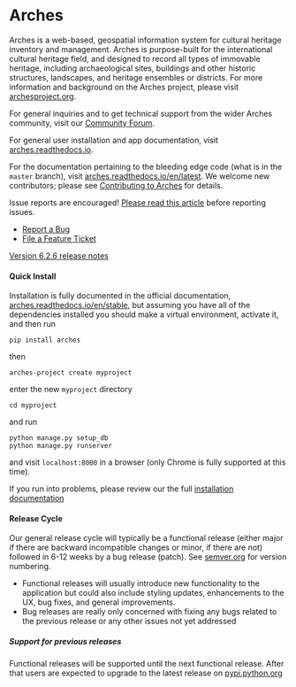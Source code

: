 # Arches

Arches is a web-based, geospatial information system for cultural heritage inventory and management. Arches is purpose-built for the international cultural heritage field, and designed to record all types of immovable heritage, including archaeological sites, buildings and other historic structures, landscapes, and heritage ensembles or districts. For more information and background on the Arches project, please visit [archesproject.org](http://archesproject.org/).

For general inquiries and to get technical support from the wider Arches community, visit our [Community Forum](https://community.archesproject.org/).

For general user installation and app documentation, visit [arches.readthedocs.io](https://arches.readthedocs.io).

For the documentation pertaining to the bleeding edge code (what is in the ``master`` branch), visit [arches.readthedocs.io/en/latest](https://arches.readthedocs.io/en/latest).  We welcome new contributors; please see [Contributing to Arches](CONTRIBUTING.md) for details.

Issue reports are encouraged! [Please read this article](http://polite.technology/reportabug.html) before reporting issues.
*   [Report a Bug](https://github.com/archesproject/arches/issues/new?template=bug.md)
*   [File a Feature Ticket](https://github.com/archesproject/arches/issues/new?template=feature.md)

[Version 6.2.6 release notes](https://github.com/archesproject/arches/blob/dev/6.2.x/releases/6.2.6.md)

#### Quick Install

Installation is fully documented in the official documentation, [arches.readthedocs.io/en/stable](https://arches.readthedocs.io/en/stable), but assuming you have all of the dependencies installed you should make a virtual environment, activate it, and then run

    pip install arches

then

    arches-project create myproject

enter the new `myproject` directory

    cd myproject

and run

    python manage.py setup_db
    python manage.py runserver

and visit `localhost:8000` in a browser (only Chrome is fully supported at this time).

If you run into problems, please review our the full [installation documentation](http://arches.readthedocs.io/en/stable/installation/)

#### Release Cycle

Our general release cycle will typically be a functional release (either major if there are backward incompatible changes or minor, if there are not) followed in 6-12 weeks by a bug release (patch). See [semver.org](https://semver.org/) for version numbering.

-   Functional releases will usually introduce new functionality to the application but could also include styling updates, enhancements to the UX, bug fixes, and general improvements.
-   Bug releases are really only concerned with fixing any bugs related to the previous release or any other issues not yet addressed

##### Support for previous releases

Functional releases will be supported until the next functional release. After that users are expected to upgrade to the latest release on [pypi.python.org](https://pypi.python.org/pypi/arches)
